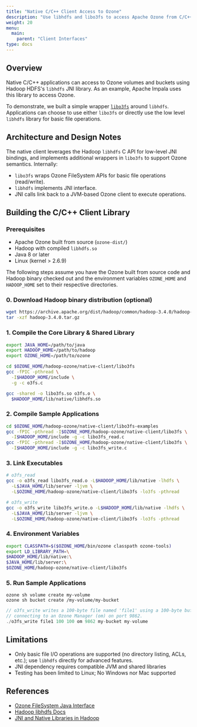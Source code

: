 ```yaml
---
title: "Native C/C++ Client Access to Ozone"
description: "Use libhdfs and libo3fs to access Apache Ozone from C/C++ applications."
weight: 20
menu:
  main:
    parent: "Client Interfaces"
type: docs
---
```

<!--
  Licensed to the Apache Software Foundation (ASF) under one or more
  contributor license agreements.  See the NOTICE file distributed with
  this work for additional information regarding copyright ownership.
  The ASF licenses this file to You under the Apache License, Version 2.0
  (the "License"); you may not use this file except in compliance with
  the License.  You may obtain a copy of the License at

      http://www.apache.org/licenses/LICENSE-2.0

  Unless required by applicable law or agreed to in writing, software
  distributed under the License is distributed on an "AS IS" BASIS,
  WITHOUT WARRANTIES OR CONDITIONS OF ANY KIND, either express or implied.
  See the License for the specific language governing permissions and
  limitations under the License.
-->

## Overview

Native C/C++ applications can access to Ozone volumes and buckets using Hadoop HDFS's `libhdfs` JNI library.
As an example, Apache Impala uses this library to access Ozone.

To demonstrate, we built a simple wrapper [`libo3fs`](https://github.com/apache/hadoop-ozone/tree/master/hadoop-ozone/native-client/libo3fs) around `libhdfs`.
Applications can choose to use either `libo3fs` or directly use the low level `libhdfs` library for basic file operations.

## Architecture and Design Notes

The native client leverages the Hadoop `libhdfs` C API for low-level JNI bindings, and implements additional wrappers in `libo3fs` to support Ozone semantics. Internally:

- `libo3fs` wraps Ozone FileSystem APIs for basic file operations (read/write).
- `libhdfs` implements JNI interface.
- JNI calls link back to a JVM-based Ozone client to execute operations.

## Building the C/C++ Client Library

### Prerequisites

- Apache Ozone built from source (`ozone-dist/`)
- Hadoop with compiled `libhdfs.so`
- Java 8 or later
- Linux (kernel > 2.6.9)

The following steps assume you have the Ozone built from source code and Hadoop binary checked out
and the environment variables `OZONE_HOME` and `HADOOP_HOME` set to their respective directories.

### 0. Download Hadoop binary distribution (optional)
```bash
wget https://archive.apache.org/dist/hadoop/common/hadoop-3.4.0/hadoop-3.4.0.tar.gz
tar -xzf hadoop-3.4.0.tar.gz
```

### 1. Compile the Core Library & Shared Library
```bash
export JAVA_HOME=/path/to/java
export HADOOP_HOME=/path/to/hadoop
export OZONE_HOME=/path/to/ozone

cd $OZONE_HOME/hadoop-ozone/native-client/libo3fs
gcc -fPIC -pthread \
  -I$HADOOP_HOME/include \
  -g -c o3fs.c

gcc -shared -o libo3fs.so o3fs.o \
  $HADOOP_HOME/lib/native/libhdfs.so
```

### 2. Compile Sample Applications
```bash
cd $OZONE_HOME/hadoop-ozone/native-client/libo3fs-examples
gcc -fPIC -pthread -I$OZONE_HOME/hadoop-ozone/native-client/libo3fs \
  -I$HADOOP_HOME/include -g -c libo3fs_read.c
gcc -fPIC -pthread -I$OZONE_HOME/hadoop-ozone/native-client/libo3fs \
  -I$HADOOP_HOME/include -g -c libo3fs_write.c
```

### 3. Link Executables
```bash
# o3fs_read
gcc -o o3fs_read libo3fs_read.o -L$HADOOP_HOME/lib/native -lhdfs \
  -L$JAVA_HOME/lib/server -ljvm \
  -L$OZONE_HOME/hadoop-ozone/native-client/libo3fs -lo3fs -pthread

# o3fs_write
gcc -o o3fs_write libo3fs_write.o -L$HADOOP_HOME/lib/native -lhdfs \
  -L$JAVA_HOME/lib/server -ljvm \
  -L$OZONE_HOME/hadoop-ozone/native-client/libo3fs -lo3fs -pthread
```

### 4. Environment Variables

```bash
export CLASSPATH=$($OZONE_HOME/bin/ozone classpath ozone-tools)
export LD_LIBRARY_PATH=\
$HADOOP_HOME/lib/native:\
$JAVA_HOME/lib/server:\
$OZONE_HOME/hadoop-ozone/native-client/libo3fs
```


### 5. Run Sample Applications

```shell
ozone sh volume create my-volume
ozone sh bucket create /my-volume/my-bucket
```

```c
// o3fs_write writes a 100-byte file named 'file1' using a 100-byte buffer to the 'my-bucket' bucket in the 'my-volume' volume,
// connecting to an Ozone Manager (om) on port 9862.
./o3fs_write file1 100 100 om 9862 my-bucket my-volume
```

## Limitations

- Only basic file I/O operations are supported (no directory listing, ACLs, etc.); use `libhdfs` directly for advanced features.
- JNI dependency requires compatible JVM and shared libraries
- Testing has been limited to Linux; No Windows nor Mac supported

## References

- [Ozone FileSystem Java Interface](https://ozone.apache.org/docs/edge/interface/ofs.html)
- [Hadoop libhdfs Docs](https://hadoop.apache.org/docs/stable/hadoop-project-dist/hadoop-hdfs/LibHdfs.html)
- [JNI and Native Libraries in Hadoop](https://hadoop.apache.org/docs/stable/hadoop-project-dist/hadoop-common/NativeLibraries.html)
